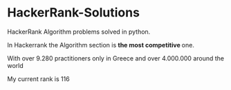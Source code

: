 # HackerRank-Solutions

HackerRank Algorithm problems solved in python.

In Hackerrank the Algorithm section is <strong> the most competitive </strong> one.

With over 9.280 practitioners only in Greece and over 4.000.000 around the world

My current rank is 116
